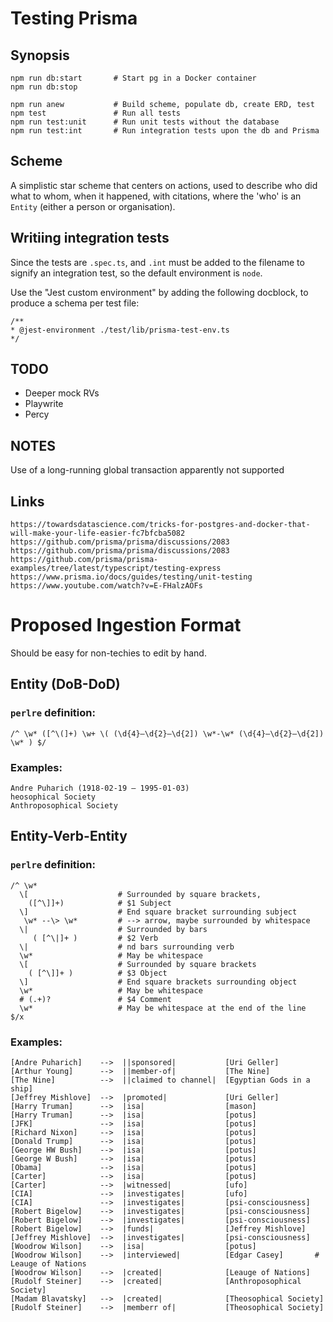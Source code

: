 # Testing Prisma

## Synopsis

    npm run db:start       # Start pg in a Docker container
    npm run db:stop

    npm run anew           # Build scheme, populate db, create ERD, test
    npm test               # Run all tests
    npm run test:unit      # Run unit tests without the database
    npm run test:int       # Run integration tests upon the db and Prisma

## Scheme

A simplistic star scheme that centers on actions, used to describe who did what to whom, when it happened, with citations,
where the 'who' is an `Entity` (either a person or organisation).

## Writiing integration tests

Since the tests are `.spec.ts`, and `.int` must be added to the filename to signify an integration test,
so the default environment is `node`.

Use the "Jest custom environment" by adding the following docblock, to produce a schema per test file:

    /**
    * @jest-environment ./test/lib/prisma-test-env.ts
    */

## TODO

- Deeper mock RVs
- Playwrite
- Percy

## NOTES

Use of a long-running global transaction apparently not supported

## Links

    https://towardsdatascience.com/tricks-for-postgres-and-docker-that-will-make-your-life-easier-fc7bfcba5082
    https://github.com/prisma/prisma/discussions/2083
    https://github.com/prisma/prisma/discussions/2083
    https://github.com/prisma/prisma-examples/tree/latest/typescript/testing-express
    https://www.prisma.io/docs/guides/testing/unit-testing
    https://www.youtube.com/watch?v=E-FHalzAOFs

# Proposed Ingestion Format

Should be easy for non-techies to edit by hand.

## Entity (DoB-DoD)

### `perlre` definition:

    /^ \w* ([^\(]+) \w+ \( (\d{4}–\d{2}–\d{2]) \w*-\w* (\d{4}–\d{2}–\d{2]) \w* ) $/

### Examples:

    Andre Puharich (1918-02-19 – 1995-01-03)
    heosophical Society
    Anthroposophical Society

## Entity-Verb-Entity

### `perlre` definition:

    /^ \w*
      \[                    # Surrounded by square brackets,
        ([^\]]+)            # $1 Subject
      \]                    # End square bracket surrounding subject
       \w* --\> \w*         # --> arrow, maybe surrounded by whitespace
      \|                    # Surrounded by bars
         ( [^\|]+ )         # $2 Verb
      \|                    # nd bars surrounding verb
      \w*                   # May be whitespace
      \[                    # Surrounded by square brackets
        ( [^\]]+ )          # $3 Object
      \]                    # End square brackets surrounding object
      \w*                   # May be whitespace
      # (.+)?               # $4 Comment
      \w*                   # May be whitespace at the end of the line
    $/x

### Examples:

    [Andre Puharich]    -->  ||sponsored|           [Uri Geller]
    [Arthur Young]      -->  ||member-of|           [The Nine]
    [The Nine]          -->  ||claimed to channel|  [Egyptian Gods in a ship]
    [Jeffrey Mishlove]  -->  |promoted|             [Uri Geller]
    [Harry Truman]      -->  |isa|                  [mason]
    [Harry Truman]      -->  |isa|                  [potus]
    [JFK]               -->  |isa|                  [potus]
    [Richard Nixon]     -->  |isa|                  [potus]
    [Donald Trump]      -->  |isa|                  [potus]
    [George HW Bush]    -->  |isa|                  [potus]
    [George W Bush]     -->  |isa|                  [potus]
    [Obama]             -->  |isa|                  [potus]
    [Carter]            -->  |isa|                  [potus]
    [Carter]            -->  |witnessed|            [ufo]
    [CIA]               -->  |investigates|         [ufo]
    [CIA]               -->  |investigates|         [psi-consciousness]
    [Robert Bigelow]    -->  |investigates|         [psi-consciousness]
    [Robert Bigelow]    -->  |investigates|         [psi-consciousness]
    [Robert Bigelow]    -->  |funds|                [Jeffrey Mishlove]
    [Jeffrey Mishlove]  -->  |investigates|         [psi-consciousness]
    [Woodrow Wilson]    -->  |isa|                  [potus]
    [Woodrow Wilson]    -->  |interviewed|          [Edgar Casey]       # Leauge of Nations
    [Woodrow Wilson]    -->  |created|              [Leauge of Nations]
    [Rudolf Steiner]    -->  |created|              [Anthroposophical Society]
    [Madam Blavatsky]   -->  |created|              [Theosophical Society]
    [Rudolf Steiner]    -->  |memberr of|           [Theosophical Society]
